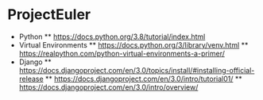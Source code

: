 # ProjectEuler
* Python
** https://docs.python.org/3.8/tutorial/index.html
* Virtual Environments
** https://docs.python.org/3/library/venv.html
** https://realpython.com/python-virtual-environments-a-primer/
* Django
** https://docs.djangoproject.com/en/3.0/topics/install/#installing-official-release
** https://docs.djangoproject.com/en/3.0/intro/tutorial01/
** https://docs.djangoproject.com/en/3.0/intro/overview/
